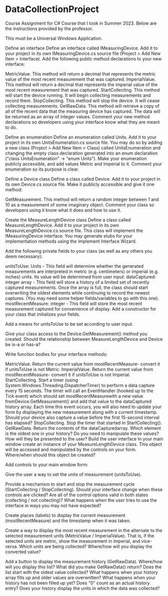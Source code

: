# DataCollectionProject
Course Assignment for C# Course that I took in Summer 2023. Below are the instructions provided by the professor.


This must be a Universal Windows Application.

Define an interface
Define an interface called IMeasuringDevice. Add it to your project in its own IMeasuringDevice.cs source file (Project > Add New Item > Interface). Add the following public method declarations to your new interface:

MetricValue. This method will return a decimal that represents the metric value of the most recent measurement that was captured.
ImperialValue. This method will return a decimal that represents the imperial value of the most recent measurement that was captured.
StartCollecting. This method will start the device running. It will begin collecting measurements and record them.
StopCollecting. This method will stop the device. It will cease collecting measurements.
GetRawData. This method will retrieve a copy of all of the recent data that the measuring device has captured. The data will be returned as an array of integer values.
Comment your new method declarations so developers using your interface know what they are meant to do.

 

Define an enumeration
Define an enumeration called Units. Add it to your project in its own UnitsEnumeration.cs source file. You may do so by adding a new class (Project > Add New Item > Class) called UnitsEnumeration and changing the empty class declaration generated into an enum declaration ("class UnitsEnumeration" -> "enum Units"). Make your enumeration publicly accessible, and add values Metric and Imperial to it. Comment your enumeration so its purpose is clear.

 

Define a Device class
Define a class called Device. Add it to your project in its own Device.cs source file. Make it publicly accessible and give it one method:

GetMeasurement. This method will return a random integer between 1 and 10 as a measurement of some imaginary object.
Comment your class so developers using it know what it does and how to use it.

 

Create the MeasureLengthDevice class
Define a class called MeasureLengthDevice. Add it to your project in its own MeasureLengthDevice.cs source file. This class will implement the IMeasuringDevice interface. You may generate stubs for your implementation methods using the Implement Interface Wizard.

Add the following private fields to your class (as well as any others you deem necessary):

unitsToUse: Units - This field will determine whether the generated measurements are interpreted in metric (e.g. centimeters) or imperial (e.g. inches) units. Its value will be determined from user input.
dataCaptured: integer array - This field will store a history of a limited set of recently captured measurements. Once the array is full, the class should start overwriting the oldest elements while continuing to record the newest captures. (You may need some helper fields/variables to go with this one).
mostRecentMeasure: integer - This field will store the most recent measurement captured for convenience of display.
Add a constructor for your class that initializes your fields.

Add a means for unitsToUse to be set according to user input.

Give your class access to the Device.GetMeasurement() method you created. Should the relationship between MeasureLengthDevice and Device be is-a or has-a?

Write function bodies for your interface methods:

MetricValue. Return the current value from mostRecentMeasure- convert it if unitsToUse is not Metric.
ImperialValue. Return the current value from mostRecentMeasure- convert it if unitsToUse is not Imperial.
StartCollecting. Start a timer (using System.Windows.Threading.DispatcherTimer) to perform a data capture every 15 seconds. The timer will call an EventHandler (hooked up to the Tick event) which should set mostRecentMeasurewith a new value fromDevice.GetMeasurement() and add that value to the dataCaptured history array. Each time this event occurs, you will also need to update your form by displaying the new measurement along with a current timestamp. Should your device also capture a value before the first 15-second interval has elapsed?
StopCollecting. Stop the timer that started in StartCollecting().
GetRawData. Return the contents of the dataCapturedarray. Which element is the oldest one in your history? Do you need to manipulate these values? How will they be presented to the user?
Build the user interface
In your main window create an instance of your MeasureLengthDevice class. This object will be accessed and manipulated by the controls on your form. Where/when should this object be created?

Add controls to your main window form:

Give the user a way to set the units of measurement (unitsToUse).

Provide a mechanism to start and stop the measurement cycle (StartCollecting / StopCollecting). Should your interface change when these controls are clicked? Are all of the control options valid in both states (collecting / not collecting)? What happens when the user tries to use the interface in ways you may not have expected?

Create places (labels) to display the current measurement (mostRecentMeasure) and the timestamp when it was taken.

Create a way to display the most recent measurement in the alternate to the selected measurement units (MetricValue / ImperialValue). That is, if the selected units are metric, show the measurement in imperial, and vice-versa. Which units are being collected? Where/how will you display the converted value?

Add a button to display the measurement history (GetRawData). Where/how will you display this list? What did you make GetRawData() return? Does the list start with the oldest value collected? What happens when your history array fills up and older values are overwritten? What happens when your history has not been filled up yet? Does "0" count as an actual history entry? Does your history display the units in which the data was collected?
